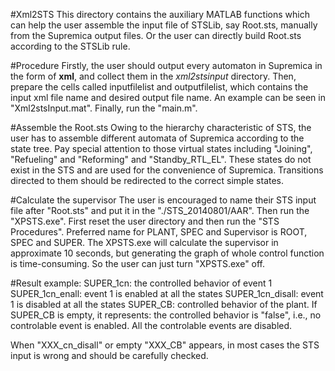 #Xml2STS
This directory contains the auxiliary MATLAB functions which can help the user assemble the input file of STSLib, say Root.sts, manually from the Supremica output files. Or the user can directly build Root.sts according to the STSLib rule.

#Procedure
Firstly, the user should output every automaton in Supremica in the form of **xml**, and collect them in the *xml2stsinput* directory. Then, prepare the cells called inputfilelist and outputfilelist, which contains the input xml file name and desired output file name. An example can be seen in "Xml2stsInput.mat". Finally, run the "main.m".

#Assemble the Root.sts
Owing to the hierarchy characteristic of STS, the user has to assemble different automata of Supremica according to the state tree. Pay special attention to those virtual states including "Joining", "Refueling" and "Reforming" and "Standby_RTL_EL". These states do not exist in the STS and are used for the convenience of Supremica. Transitions directed to them should be redirected to the correct simple states.

#Calculate the supervisor
The user is encouraged to name their STS input file after "Root.sts"  and put it in the "./STS_20140801/AAR". Then run the "XPSTS.exe". First reset the user directory and then run the "STS Procedures".  Preferred name for PLANT, SPEC and Supervisor is ROOT, SPEC and SUPER. The XPSTS.exe will calculate the supervisor in approximate 10 seconds, but generating the graph of whole control function is time-consuming. So the user can just turn "XPSTS.exe" off.

#Result
example:
SUPER_1cn: the controlled behavior of event 1
SUPER_1cn_enall: event 1 is enabled at all the states
SUPER_1cn_disall: event 1 is disabled at all the states
SUPER_CB: controlled behavior of the plant. If SUPER_CB is empty, it represents: the controlled behavior is "false", i.e., no controlable event is enabled. All the controlable events are disabled. 

When "XXX_cn_disall" or empty "XXX_CB" appears, in most cases the STS input is wrong and should be carefully checked.
